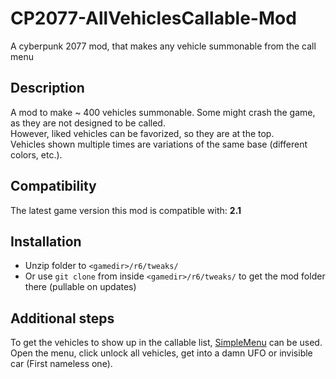 # CP2077-AllVehiclesCallable-Mod
A cyberpunk 2077 mod, that makes any vehicle summonable from the call menu

## Description

A mod to make ~ 400 vehicles summonable. Some might crash the game, as they are not designed to be called.  
However, liked vehicles can be favorized, so they are at the top.  
Vehicles shown multiple times are variations of the same base (different colors, etc.).  

## Compatibility
The latest game version this mod is compatible with: **2.1**

## Installation

- Unzip folder to `<gamedir>/r6/tweaks/`
- Or use `git clone` from inside `<gamedir>/r6/tweaks/` to get the mod folder there (pullable on updates)

## Additional steps

To get the vehicles to show up in the callable list, [SimpleMenu](https://www.nexusmods.com/cyberpunk2077/mods/818) can be used.  
Open the menu, click unlock all vehicles, get into a damn UFO or invisible car (First nameless one).
